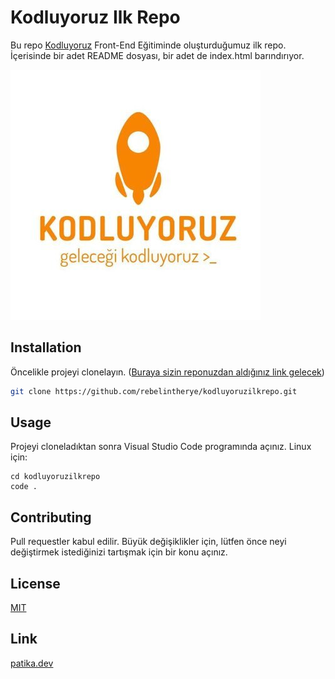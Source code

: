 # Kodluyoruz Ilk Repo

Bu repo [Kodluyoruz](https://www.kodluyoruz.org) Front-End Eğitiminde oluşturduğumuz ilk repo. İçerisinde bir adet README dosyası, bir adet de index.html barındırıyor.

![Kodluyoruz Logo](https://raw.githubusercontent.com/Kodluyoruz/taskforce/git/git/markdown-nedir-nasil-kullaniriz-/figures/kodluyoruz_logo.jpg)

## Installation

Öncelikle projeyi clonelayın. ([Buraya sizin reponuzdan aldığınız link gelecek](https://github.com/rebelintherye/kodluyoruzilkrepo.git))

```bash
git clone https://github.com/rebelintherye/kodluyoruzilkrepo.git
```

## Usage

Projeyi cloneladıktan sonra Visual Studio Code programında açınız.
Linux için:
```linux
cd kodluyoruzilkrepo
code .
```

## Contributing
Pull requestler kabul edilir. Büyük değişiklikler için, lütfen önce neyi değiştirmek istediğinizi tartışmak için bir konu açınız.


## License
[MIT](https://choosealicense.com/licenses/mit/)

## Link

[patika.dev](www.patika.dev)
